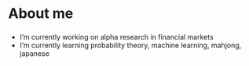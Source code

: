 # About me

###
- I’m currently working on alpha research in financial markets
- I’m currently learning probability theory, machine learning, mahjong, japanese
